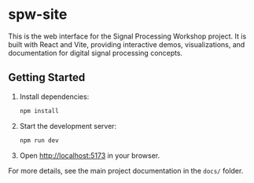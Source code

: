 # spw-site

This is the web interface for the Signal Processing Workshop project. It is built with React and Vite, providing interactive demos, visualizations, and documentation for digital signal processing concepts.

## Getting Started

1. Install dependencies:
   ```sh
   npm install
   ```
2. Start the development server:
   ```sh
   npm run dev
   ```
3. Open [http://localhost:5173](http://localhost:5173) in your browser.

For more details, see the main project documentation in the `docs/` folder.
